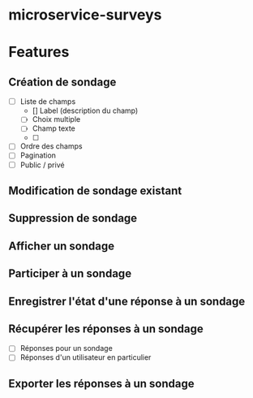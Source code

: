 # microservice-surveys
# Features
## Création de sondage
- [ ] Liste de champs
  -  [] Label (description du champ)
  - [ ] Choix multiple
  - [ ] Champ texte
  - [ ] 
- [ ] Ordre des champs
- [ ] Pagination
- [ ] Public / privé
## Modification de sondage existant
## Suppression de sondage
## Afficher un sondage
## Participer à un sondage
## Enregistrer l'état d'une réponse à un sondage
## Récupérer les réponses à un sondage
- [ ] Réponses pour un sondage
- [ ] Réponses d'un utilisateur en particulier
## Exporter les réponses à un sondage